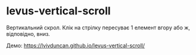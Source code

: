 # levus-vertical-scroll

Вертикальний скрол. Клік на стрілку пересуває 1 елемент вгору або ж, відповідно, вниз.

Демо: https://lvivduncan.github.io/levus-vertical-scroll/